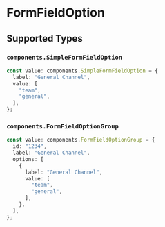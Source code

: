 # FormFieldOption


## Supported Types

### `components.SimpleFormFieldOption`

```typescript
const value: components.SimpleFormFieldOption = {
  label: "General Channel",
  value: [
    "team",
    "general",
  ],
};
```

### `components.FormFieldOptionGroup`

```typescript
const value: components.FormFieldOptionGroup = {
  id: "1234",
  label: "General Channel",
  options: [
    {
      label: "General Channel",
      value: [
        "team",
        "general",
      ],
    },
  ],
};
```

